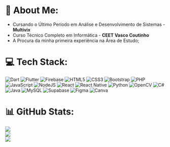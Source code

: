 # 💫 About Me:
<ul>
  <li>Cursando o Último Período em Análise e Desenvolvimento de Sistemas - <b>Multivix</b></li>
  <li>Curso Técnico Completo em Informática - <b>CEET Vasco Coutinho</b></li>
  <li>A Procura da minha primeira experiência na Área de Estudo;</li>
</ul>


# 💻 Tech Stack:
![Dart](https://img.shields.io/badge/dart-%230175C2.svg?style=for-the-badge&logo=dart&logoColor=white) ![Flutter](https://img.shields.io/badge/Flutter-%2302569B.svg?style=for-the-badge&logo=Flutter&logoColor=white) ![Firebase](https://img.shields.io/badge/firebase-%23039BE5.svg?style=for-the-badge&logo=firebase) ![HTML5](https://img.shields.io/badge/html5-%23E34F26.svg?style=for-the-badge&logo=html5&logoColor=white) ![CSS3](https://img.shields.io/badge/css3-%231572B6.svg?style=for-the-badge&logo=css3&logoColor=white) ![Bootstrap](https://img.shields.io/badge/bootstrap-%238511FA.svg?style=for-the-badge&logo=bootstrap&logoColor=white) ![PHP](https://img.shields.io/badge/php-%23777BB4.svg?style=for-the-badge&logo=php&logoColor=white) ![JavaScript](https://img.shields.io/badge/javascript-%23323330.svg?style=for-the-badge&logo=javascript&logoColor=%23F7DF1E) ![NodeJS](https://img.shields.io/badge/node.js-6DA55F?style=for-the-badge&logo=node.js&logoColor=white) ![React](https://img.shields.io/badge/react-%2320232a.svg?style=for-the-badge&logo=react&logoColor=%2361DAFB) ![React Native](https://img.shields.io/badge/react_native-%2320232a.svg?style=for-the-badge&logo=react&logoColor=%2361DAFB) ![Python](https://img.shields.io/badge/python-3670A0?style=for-the-badge&logo=python&logoColor=ffdd54) ![OpenCV](https://img.shields.io/badge/opencv-%23white.svg?style=for-the-badge&logo=opencv&logoColor=white) ![C#](https://img.shields.io/badge/c%23-%23239120.svg?style=for-the-badge&logo=c-sharp&logoColor=white) ![Java](https://img.shields.io/badge/java-%23ED8B00.svg?style=for-the-badge&logo=openjdk&logoColor=white) ![MySQL](https://img.shields.io/badge/mysql-%2300000f.svg?style=for-the-badge&logo=mysql&logoColor=white) ![Supabase](https://img.shields.io/badge/Supabase-3ECF8E?style=for-the-badge&logo=supabase&logoColor=white) ![Figma](https://img.shields.io/badge/figma-%23F24E1E.svg?style=for-the-badge&logo=figma&logoColor=white) ![Canva](https://img.shields.io/badge/Canva-%2300C4CC.svg?style=for-the-badge&logo=Canva&logoColor=white)
# 📊 GitHub Stats:
![](https://github-readme-stats.vercel.app/api?username=julianojnc&theme=algolia&hide_border=false&include_all_commits=false&count_private=false)<br/>
![](https://github-readme-streak-stats.herokuapp.com/?user=julianojnc&theme=algolia&hide_border=false)<br/>
![](https://github-readme-stats.vercel.app/api/top-langs/?username=julianojnc&theme=algolia&hide_border=false&include_all_commits=false&count_private=false&layout=compact)

<!-- Proudly created with GPRM ( https://gprm.itsvg.in ) -->
